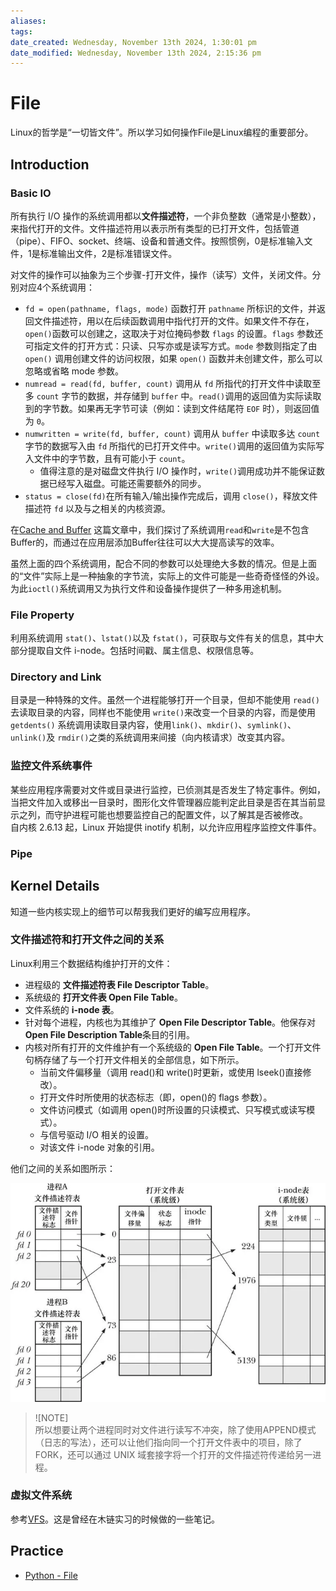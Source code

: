 ```yaml
---
aliases: 
tags: 
date_created: Wednesday, November 13th 2024, 1:30:01 pm
date_modified: Wednesday, November 13th 2024, 2:15:36 pm
---
```


# File

Linux的哲学是“一切皆文件”。所以学习如何操作File是Linux编程的重要部分。

## Introduction

### Basic IO

所有执行 I/O 操作的系统调用都以**文件描述符**，一个非负整数（通常是小整数），来指代打开的文件。文件描述符用以表示所有类型的已打开文件，包括管道（pipe）、FIFO、socket、终端、设备和普通文件。按照惯例，0是标准输入文件，1是标准输出文件，2是标准错误文件。

对文件的操作可以抽象为三个步骤-打开文件，操作（读写）文件，关闭文件。分别对应4个系统调用：

- `fd = open(pathname, flags, mode)` 函数打开 `pathname` 所标识的文件，并返回文件描述符，用以在后续函数调用中指代打开的文件。如果文件不存在，`open()`函数可以创建之，这取决于对位掩码参数 `flags` 的设置。`flags` 参数还可指定文件的打开方式：只读、只写亦或是读写方式。`mode` 参数则指定了由 `open()` 调用创建文件的访问权限，如果 `open()` 函数并未创建文件，那么可以忽略或省略 mode 参数。
- `numread = read(fd, buffer, count)` 调用从 `fd` 所指代的打开文件中读取至多 `count` 字节的数据，并存储到 `buffer` 中。`read()`调用的返回值为实际读取到的字节数。如果再无字节可读（例如：读到文件结尾符 `EOF` 时），则返回值为 `0`。
- `numwritten = write(fd, buffer, count)` 调用从 `buffer` 中读取多达 `count` 字节的数据写入由 `fd` 所指代的已打开文件中。`write()`调用的返回值为实际写入文件中的字节数，且有可能小于 `count`。
    - 值得注意的是对磁盘文件执行 I/O 操作时，`write()`调用成功并不能保证数据已经写入磁盘。可能还需要额外的同步。
- `status = close(fd)`在所有输入/输出操作完成后，调用 `close()`，释放文件描述符 `fd` 以及与之相关的内核资源。

在[Cache and Buffer](../Optimize/Cache%20and%20Buffer.md) 这篇文章中，我们探讨了系统调用`read`和`write`是不包含Buffer的，而通过在应用层添加Buffer往往可以大大提高读写的效率。

虽然上面的四个系统调用，配合不同的参数可以处理绝大多数的情况。但是上面的“文件”实际上是一种抽象的字节流，实际上的文件可能是一些奇奇怪怪的外设。为此`ioctl()`系统调用又为执行文件和设备操作提供了一种多用途机制。

### File Property

利用系统调用 `stat()`、`lstat()`以及 `fstat()`，可获取与文件有关的信息，其中大部分提取自文件 i-node。包括时间戳、属主信息、权限信息等。

### Directory and Link

目录是一种特殊的文件。虽然一个进程能够打开一个目录，但却不能使用 `read()` 去读取目录的内容，同样也不能使用 `write()`来改变一个目录的内容，而是使用`getdents()` 系统调用读取目录内容，使用`link()`、`mkdir()`、`symlink()`、`unlink()`及 `rmdir()`之类的系统调用来间接（向内核请求）改变其内容。

### 监控文件系统事件

某些应用程序需要对文件或目录进行监控，已侦测其是否发生了特定事件。例如，当把文件加入或移出一目录时，图形化文件管理器应能判定此目录是否在其当前显示之列，而守护进程可能也想要监控自己的配置文件，以了解其是否被修改。  
自内核 2.6.13 起，Linux 开始提供 inotify 机制，以允许应用程序监控文件事件。

### Pipe

## Kernel Details

知道一些内核实现上的细节可以帮我我们更好的编写应用程序。

### 文件描述符和打开文件之间的关系

Linux利用三个数据结构维护打开的文件：

- 进程级的 **文件描述符表 File Descriptor Table**。
- 系统级的 **打开文件表 Open File Table**。
- 文件系统的 **i-node 表**。
- 针对每个进程，内核也为其维护了 **Open File Descriptor Table**。他保存对**Open File Description Table**条目的引用。
- 内核对所有打开的文件维护有一个系统级的 **Open File Table**。一个打开文件句柄存储了与一个打开文件相关的全部信息，如下所示。
    - 当前文件偏移量（调用 read()和 write()时更新，或使用 lseek()直接修改）。
    - 打开文件时所使用的状态标志（即，open()的 flags 参数）。
    - 文件访问模式（如调用 open()时所设置的只读模式、只写模式或读写模式）。
    - 与信号驱动 I/O 相关的设置。
    - 对该文件 i-node 对象的引用。

他们之间的关系如图所示：

![文件描述符表 打开文件表 i-node表](../../static/Pasted%20image%2020241001234625.png)

> ![NOTE]  
> 所以想要让两个进程同时对文件进行读写不冲突，除了使用APPEND模式（日志的写法），还可以让他们指向同一个打开文件表中的项目，除了FORK，还可以通过 UNIX 域套接字将一个打开的文件描述符传递给另一进程。

### 虚拟文件系统

参考[VFS](../../基础知识/操作系统/VFS.md)。这是曾经在木链实习的时候做的一些笔记。

## Practice

- [Python - File](../../编程语言/Python/库/文件.md)
